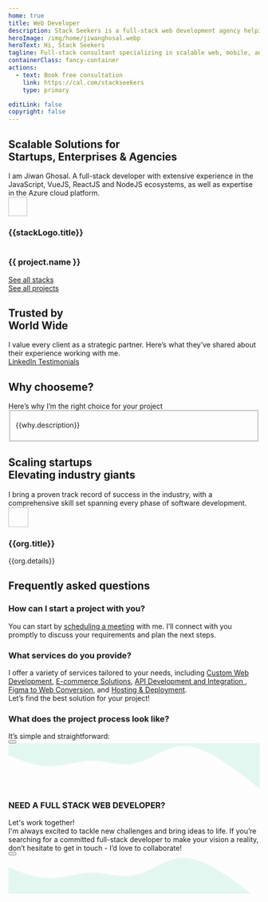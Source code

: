```yaml
---
home: true
title: Web Developer
description: Stack Seekers is a full-stack web development agency helping startups and businesses build modern, high-performance websites and web applications. From idea to launch, we turn your vision into powerful digital solutions. Expert Vue.js, React.js, and Node.js developer delivering scalable web, mobile, and software solutions with 𝙈𝙀𝙍𝙉 and 𝙈𝙀𝙑𝙉 stacks (MongoDB, Express, React/Vue, Next/Nuxt, Node.js).
heroImage: /img/home/jiwanghosal.webp
heroText: Hi, Stack Seekers
tagline: Full-stack consultant specializing in scalable web, mobile, and software solutions using MERN and MEVN stacks. Let’s bring your ideas to life, connect with me today!
containerClass: fancy-container
actions:
  - text: Book free consultation
    link: https://cal.com/stackseekers
    type: primary

editLink: false
copyright: false
---
```


<div class="mb-6">
  <div class="text-center pb-4">
    <div class="text-4xl font-bold"><h2>Scalable Solutions for <div class="text-4xl font-bold bg-primary">Startups, Enterprises & Agencies</div></h2></div>
    <div class="text-xl md:text-center line-height-3"> I am Jiwan Ghosal. A full-stack developer with extensive experience in the JavaScript, VueJS, ReactJS and NodeJS ecosystems, as well as expertise in the Azure cloud platform.</div>
  </div>  
  <div class="grid justify-content-center my-4">
    <div class="flex gap-2 p-2" v-for="stackLogo in stackLogos" :key="stackLogo.title">
      <img width="38px" height="38px" :src="`https://cdn.simpleicons.org/${stackLogo.link}`" :alt="stackLogo.title" loading="eager" fetchpriority="high"/>
      <h3 class="sr-only">{{stackLogo.title}}</h3>
    </div>
  </div>
  <div class="gallery gap-4">
    <div
      v-for="(project, index) in projects"
      :key="index"
      class="gallery-item mb-4"
    >
      <a :href="project.link" class="text-l gap-2 font-medium text-center no-underline" :aria-label="project.name">
        <img :src="project.images[0].itemImageSrc" :alt="project.images[0].alt" loading="eager" fetchpriority="high" />
        <h3 class="p-0 m-2">{{ project.name }}</h3>
      </a>
    </div>
  </div>
  <div class="text-center pb-4 grid justify-content-center gap-4">
    <a href="/about/#stack" size="large" color="deeppink" class="flex justify-content-center text-center no-underline mt-4"> 
      <div class="p-flex p-ai-center">
        <div
          class="p-button p-button-rounded p-button-secondary p-px-3 p-py-2 p-text-sm p-flex p-ai-center p-shadow-2 custom-button"
        >
          <span class="mr-6">See all stacks</span>
          <!-- Add circular element -->
          <div class="absolute right-0 mr-5">
            <div class="circle pb-2 my-2 mx-2"></div>
            <div class="circle pt-2 my-2 mx-2"></div>
          </div>
          <i class="pi pi-angle-double-right" alt="arrow" style="font-size: 1rem;"></i>
        </div>
      </div>
    </a>
    <a href="/web-development-projects/" size="large" color="deeppink" class="flex justify-content-center text-center no-underline mt-4"> 
      <div class="p-flex p-ai-center">
        <div
          class="p-button p-button-rounded p-button-secondary p-px-3 p-py-2 p-text-sm p-flex p-ai-center p-shadow-2 custom-button"
        >
          <span class="mr-6">See all projects</span>
          <!-- Add circular element -->
          <div class="absolute right-0 mr-5">
            <div class="circle pb-2 my-2 mx-2"></div>
            <div class="circle pt-2 my-2 mx-2"></div>
          </div>
          <i class="pi pi-angle-double-right" style="font-size: 1rem;"></i>
        </div>
      </div>
    </a>
  </div>
</div>

<!-- Testimonials -->
<div class="my-6">
  <div class="text-center pb-4">
    <div class="text-4xl font-bold"><h2>Trusted by <div class="text-4xl font-bold bg-primary">World Wide</div></h2></div>
    <div class="my-4 text-xl line-height-2">I value every client as a strategic partner. Here’s what they’ve shared about their experience working with me.</div>
  </div>
  <div class="card relative md:mx-0 -mx-4" @mouseenter="pauseAutoPlay"
    @mouseleave="resumeAutoPlay">
    <Carousel :value="testimonials" :numVisible="1" :numScroll="1"  ref="carousel" :responsiveOptions="responsiveCustomerOptions" circular :page="currentPage"
      @page="onPageChange">
        <template #item="slotProps">
          <div class="card shadow-1 border-round-md p-4 md:mx-8 vp-feature-item">
            <div class="font-italic mb-8">
              <div class="text-md line-height-3" ><span class="font-bold text-4xl">"</span> {{ slotProps.data.message }}</div>
            </div>
            <div class="flex align-items-center">
              <img :src="slotProps.data.avatar" :alt="slotProps.data.name" loading="eager" fetchpriority="high" class="border-circle" width="50px" height="50px" />
              <a :href="slotProps.data.link" target="_blank" class="no-underline">
                <h3 class="flex flex-column align-items-start ml-2 p-0 m-0">
                  <div>
                    <i class="pi pi-linkedin mr-1 text-blue-700" style="font-size: 1rem;"></i>
                    {{ slotProps.data.name }}, 
                  </div>
                  <div class="text-sm">
                    <img :alt="slotProps.data.location" src="https://primefaces.org/cdn/primevue/images/flag/flag_placeholder.png" loading="eager" fetchpriority="high" :class="`flag flag-${slotProps.data.code.toLowerCase()} mr-1`" style="width: 18px" />
                    {{ slotProps.data.location }}
                  </div>
                </h3>
              </a>
            </div>
          </div>
        </template>
    </Carousel>
  </div>
  <div class="text-center pb-4">
    <a href="https://www.linkedin.com/in/jiwanghosal/details/recommendations/" size="large" color="deeppink" class="flex justify-content-center text-center no-underline mt-4"> 
      <div class="p-flex p-ai-center">
        <div
          class="p-button p-button-rounded p-button-secondary p-px-3 p-py-2 p-text-sm p-flex p-ai-center p-shadow-2 custom-button"
        >
          <span class="mr-6">
            <i class="pi pi-linkedin" aria-label="LinkedIn Testimonials" style="font-size: 1rem; color:#0a66c2;"></i>
            LinkedIn Testimonials
          </span>
          <!-- Add circular element -->
          <div class="absolute right-0 mr-5">
            <div class="circle pb-2 my-2 mx-2"></div>
            <div class="circle pt-2 my-2 mx-2"></div>
          </div>
          <i class="pi pi-angle-double-right" style="font-size: 1rem;"></i>
        </div>
      </div>
    </a>
  </div>
</div>

<div class="my-6 flex flex-column">
  <div class="text-center pb-4">
    <div class="text-4xl font-bold"><h2>Why choose<span class="bg-primary">me?</span></h2></div>
    <div class="my-4 text-xl line-height-2">Here’s why I’m the right choice for your project</div>
  </div>
  <div class="flex flex-wrap">
    <div class="md:col-6 col-12 md:p-4" v-for="why in whyme" :key="why.title">  
      <Fieldset class="vp-feature-item">
        <template #legend>
            <h3 class="flex align-items-center pl-2 m-0 p-0">
                <img
                  :src="`/img/home/${why.id}.svg`"
                  class="p-avatar p-avatar-circle"
                  loading="lazy"
                  :alt="`${why.title} icon`"
                  width="24px"
                  height=24px
                />
                <span class="font-bold p-2 line-height-2">{{why.title}}</span>
            </h3>
        </template>
        <p class="m-0 pt-4">
          {{why.description}}
        </p>
      </Fieldset>
    </div>
  </div>
</div>
<div class="my-6">
  <div class="text-center pb-4">
    <div class="text-4xl font-bold"><h2>Scaling startups <div class="text-4xl font-bold bg-primary">Elevating industry giants</div></h2></div>
    <div class="my-4 text-xl line-height-2">I bring a proven track record of success in the industry, with a comprehensive skill set spanning every phase of software development.</div>
  </div>
  <div class="my-4 grid md:flex-row justify-content-center gap-2">
    <div class="md:col-2 col-5 border-round-md md:p-2 md:m-2 vp-feature-item flex align-items-center justify-content-center" v-for="org in orgs" :key="org.title">
      <div class="no-underline flex flex-column justify-content-center flex-wrap">
        <div class="mb-2 flex align-items-center justify-content-center h-4rem">
          <img :src="org.icon" :alt="org.title" width="40px" height="40px" class="border-round-md" loading="eager" fetchpriority="high"/>
        </div>
        <div class="h-5rem">
          <h3 class="text-base md:text-xl font-bold flex align-items-center justify-content-center p-0 m-0 text-center line-height-3">{{org.title}}</h3>
          <div class="text-xs md:text-sm flex align-items-center justify-content-center line-height-2 text-center">{{org.details}}</div>
        </div>
      </div>
    </div>
  </div>
</div>
<!-- FAQ -->
<div class="my-6">
  <div class="text-center pb-4">
    <div class="text-4xl font-bold line-height-2"><h2>Frequently asked <span class="bg-primary">questions</span></h2></div>
  </div>
  <div class="grid overflow-hidden border-round-2xl">
    <div class="col-12 ">
      <div class="border-round-2xl flex flex-column gap-2 md:p-2">
          <Accordion :activeIndex="0">
            <AccordionTab header="Q: How can I start a project with you?">
                <h3 class="m-0 p-0 sr-only">How can I start a project with you?</h3>
                <p class="mx-3">
                    You can start by <a href="https://cal.com/stackseekers" class="no-underline text-xl" aria-label="schedule a meeting">scheduling a meeting</a> with me. I’ll connect with you promptly to discuss your requirements and plan the next steps.
                </p>
            </AccordionTab>
            <AccordionTab header="Q: What services do you provide?">
                <h3 class="m-0 p-0 sr-only">What services do you provide?</h3>
                <div class="mx-3 ">
                    I offer a variety of services tailored to your needs, including 
                    <a href="web-development-services/#consulting-and-technical-advisory" class="no-underline text-xl" aria-label="Custom Web Development">Custom Web Development</a>, 
                    <a href="web-development-services/#e-commerce-solutions" class="no-underline text-xl" aria-label="E-commerce Solutions">E-commerce Solutions</a>, 
                    <a href="web-development-services/#API-development-and-integration" class="no-underline text-xl" aria-label="API Development and Integration">API Development and Integration </a>, 
                    <a href="web-development-services/#figma-to-web" class="no-underline text-xl" aria-label="Figma to Web Conversion">Figma to Web Conversion</a>, and 
                    <a href="web-development-services/#hosting" class="no-underline text-xl" aria-label="Hosting & Deployment">Hosting & Deployment</a>. 
                    <div class="mt-2">Let’s find the best solution for your project!</div>
                </div>
            </AccordionTab>
            <AccordionTab header="Q: What does the project process look like?">
                <h3 class="m-0 p-0 sr-only">What does the project process look like?</h3>
                <div class="mx-3">
                  <div class="my-4">It’s simple and straightforward: </div>
                  <Timeline :value="events" align="left"
                      :pt="{
                        eventOpposite: { style: { padding: 0, flex: 0 } },
                        marker: { style: { backgroundColor: '#FFA500' } },
                        connector: { style: { backgroundColor: '#FFA500' } },
                        content: { style: { padding: '4px, 2px' } }
                      }">
                    <template #opposite="slotProps">
                      <small class="p-text-secondary"></small>
                    </template>
                    <template #content="slotProps">
                      {{ slotProps.item.status }}
                    </template>
                  </Timeline>
                </div>
                <div></div>
            </AccordionTab>
        </Accordion>
        <div class="my-4">
          <a href="https://cal.com/stackseekers" size="large" color="deeppink" class="flex justify-content-center text-center no-underline mt-4" aria-label="scheduling a meeting"> 
            <Button label="Discuss your project" icon="pi pi-calendar-clock" severity="primary" raised rounded/>
          </a>
        </div>
      </div>
    </div>
  </div>
</div>

<!-- Contact Me -->
<div class="border-round-md vp-feature-item" id="contact">
  <svg xmlns="http://www.w3.org/2000/svg" viewBox="0 60 1440 260"><path fill="#10b981" fill-opacity="0.1" d="M0,128L40,144C80,160,160,192,240,192C320,192,400,160,480,160C560,160,640,192,720,176C800,160,880,96,960,80C1040,64,1120,96,1200,144C1280,192,1360,256,1400,288L1440,320L1440,0L1400,0C1360,0,1280,0,1200,0C1120,0,1040,0,960,0C880,0,800,0,720,0C640,0,560,0,480,0C400,0,320,0,240,0C160,0,80,0,40,0L0,0Z"></path></svg>
  <div>
    <div class="text-center pb-4">
      <h3>
        <div class="text-4xl font-bold">NEED A FULL STACK WEB DEVELOPER?</div>
      </h3>
      <div class="my-4 text-md">Let's work together!</div>
    </div>
    <div class="mx-4 text-center text-xl line-height-3">
      I'm always excited to tackle new challenges and bring ideas to life. If you’re searching for a committed full-stack developer to make your vision a reality, don’t hesitate to get in touch - I’d love to collaborate!
    </div>
    <div class="my-4">
      <a href="mailto:jiwan.cse@gmail.com?subject=Inquiry:%20collaborate%20now" size="large" color="deeppink" class="flex justify-content-center text-center no-underline" aria-label="Send an Email"> 
        <Button label="Let's collaborate now!" icon="pi pi-briefcase" severity="primary" raised rounded />
      </a>
    </div>
    <div class="flex flex-row justify-content-end flex-wrap gap-4 mx-6 ">
      <a
        v-for="(socialElement, socialIndex) in social"
        :key="socialIndex"
        :href="socialElement.url"
        target="_blank"
        class="flex flex-row gap-2"
        :aria-label="socialElement.name"
        >
        <i :class="socialElement.icon" :aria-label="socialElement.label" style="font-size: 1rem"></i>
      </a>
    </div>
  </div>
  <svg xmlns="http://www.w3.org/2000/svg" viewBox="0 60 1440 220" class="-mb-1"><path fill="#10b981" fill-opacity="0.1" d="M0,128L40,144C80,160,160,192,240,192C320,192,400,160,480,160C560,160,640,192,720,176C800,160,880,96,960,80C1040,64,1120,96,1200,144C1280,192,1360,256,1400,288L1440,320L1440,320L1400,320C1360,320,1280,320,1200,320C1120,320,1040,320,960,320C880,320,800,320,720,320C640,320,560,320,480,320C400,320,320,320,240,320C160,320,80,320,40,320L0,320Z"></path></svg>
</div>

<script setup lang="ts">
  import { ref, onMounted, onBeforeUnmount, computed } from "vue";
  import { projects } from "@data/projects.js";
  import { social } from "@data/social.js";
  import { events, orgs, testimonials , whyme} from "@data/home.js";
  // Current page and autoplay interval
  const currentPage = ref(0);
  const autoplayInterval = 5000;
  let autoplayTimer = null;
  const visible = ref(false);
  const onVisible = () => {
    visible.value = true;
  };


  const responsiveCustomerOptions = ref([
    {
      breakpoint: "1400px",
      numVisible: 1,
      numScroll: 1,
    },
    {
      breakpoint: "1199px",
      numVisible: 1,
      numScroll: 1,
    },
    {
      breakpoint: "767px",
      numVisible: 1,
      numScroll: 1,
    },
    {
      breakpoint: "575px",
      numVisible: 1,
      numScroll: 1,
    },
  ]);

  const getImage = () =>
    `background-image: url('/img/home/faq.webp');  background-repeat: no-repeat; background-size: cover;`;

  const stackLogos = [
    {
      link: "html5",
      title: "html5",
    },
    {
      link: "javascript",
      title: "Javascript",
    },
    {
      link: "vuedotjs",
      title: "vuejs",
    },
    {
      link: "react",
      title: "ReactJS",
    },
    {
      link: "nodedotjs",
      title: "NodeJs",
    },
    {
      link: "tailwindcss",
      title: "tailwindcss",
    },
    {
      link: "typescript",
      title: "Typescript",
    },
    {
      link: "mongodb",
      title: "MongoDb",
    },
    {
      link: "lighthouse",
      title: "lighthouse",
    },
  ];


  // Function to start autoplay
  const startAutoPlay = () => {
    autoplayTimer = setInterval(() => {
      currentPage.value = (currentPage.value + 1) % testimonials.length;
    }, autoplayInterval);
  };

  // Function to pause autoplay
  const pauseAutoPlay = () => {
    clearInterval(autoplayTimer);
  };

  // Function to resume autoplay
  const resumeAutoPlay = () => {
    startAutoPlay(autoplayTimer);
  };

  // Handle page change when user interacts with the carousel
  const onPageChange = (newPage) => {
    currentPage.value = newPage;
  };

  // Start autoplay when the component mounts
  onMounted(() => {
    startAutoPlay();
  });

  // Clear the autoplay timer when the component unmounts
  onBeforeUnmount(() => {
    pauseAutoPlay();
  });
</script>
